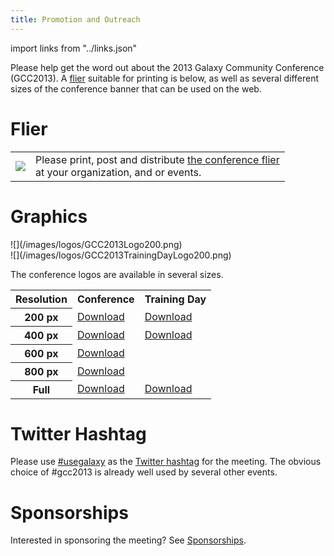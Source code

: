 ```yaml
---
title: Promotion and Outreach
---
```

<slot name="/events/gcc2013/header" />

import links from "../links.json"
<LinkBox :links="links" />



Please help get the word out about the 2013 Galaxy Community Conference (GCC2013).  A [flier](/events/gcc2013/promotion/#flier) suitable for printing is below, as well as several different sizes of the conference banner that can be used on the web.

# Flier

<table>
  <tr>
    <td style=" border: none;"> <a href='https://depot.galaxyproject.org/hub/attachments/events/gcc2013/promotion/GCC2013Flier.pdf'><img src="/events/gcc2013/promotion/GCC2013FlierThumb.png" /></a> </td>
    <td style=" border: none;"> Please print, post and distribute <a href='https://depot.galaxyproject.org/hub/attachments/events/gcc2013/promotion/GCC2013Flier.pdf'>the conference flier</a><br />at your organization, and or events.  </td>
  </tr>
</table>


# Graphics

<div class='right'>![](/images/logos/GCC2013Logo200.png)<br />![](/images/logos/GCC2013TrainingDayLogo200.png)</div>

The conference logos are available in several sizes.

<table>
  <tr class="th" >
    <th> Resolution </th>
    <th> Conference </th>
    <th> Training Day </th>
  </tr>
  <tr>
    <th style=" text-align: center;"> 200 px </th>
    <td> <a href='/images/logos/GCC2013Logo200.png'>Download</a> </td>
    <td> <a href='/images/logos/GCC2013TrainingDayLogo200.png'>Download</a> </td>
  </tr>
  <tr>
    <th style=" text-align: center;"> 400 px </th>
    <td> <a href='/images/logos/GCC2013Logo400.png'>Download</a> </td>
    <td> <a href='/images/logos/GCC2013TrainingDayLogo400.png'>Download</a> </td>
  </tr>
  <tr>
    <th style=" text-align: center;"> 600 px </th>
    <td> <a href='/images/logos/GCC2013Logo600.png'>Download</a> </td>
    <td> </td>
  </tr>
  <tr>
    <th style=" text-align: center;"> 800 px </th>
    <td> <a href='/images/logos/GCC2013Logo800.png'>Download</a> </td>
    <td> </td>
  </tr>
  <tr>
    <th style=" text-align: center;"> Full </th>
    <td> <a href='http://bx.psu.edu/~clements/WikiFiles/GCC2013Logo.png'>Download</a> </td>
    <td> <a href='/images/logos/GCC2013TrainingDayLogo.png'>Download</a> </td>
  </tr>
</table>


# Twitter Hashtag

Please use [#usegalaxy](http://twitter.com/#!/search/%23usegalaxy) as the [Twitter hashtag](/galaxy-on-twitter/) for the meeting.  The obvious choice of #gcc2013 is already well used by several other events.


# Sponsorships

Interested in sponsoring the meeting?  See [Sponsorships](/events/gcc2013/sponsorships/).
